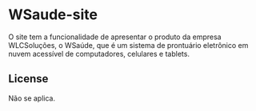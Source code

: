 # WSaude-site

O site tem a funcionalidade de apresentar o produto da empresa WLCSoluções, o WSaúde, que é um sistema de prontuário eletrônico em nuvem acessível de computadores, celulares e tablets. 

## License

Não se aplica.